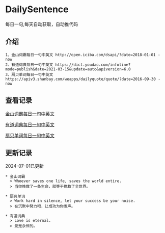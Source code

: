 # DailySentence

每日一句,每天自动获取，自动推代码

## 介绍

```
1、金山词霸每日一句中英文 http://open.iciba.com/dsapi/?date=2018-01-01 - now
2、有道词典每日一句中英文 https://dict.youdao.com/infoline?mode=publish&date=2021-03-15&update=auto&apiversion=6.0
3、扇贝单词每日一句中英文 https://apiv3.shanbay.com/weapps/dailyquote/quote/?date=2016-09-30 - now
```

## 查看记录

[金山词霸每日一句中英文](./data/iciba/)

[有道词典每日一句中英文](./data/youdao/)

[扇贝单词每日一句中英文](./data/shanbay/)

## 更新记录
2024-07-01已更新 
```
* 金山词霸
  > Whoever saves one life, saves the world entire.
  > 当你挽救了一条生命，就等于挽救了全世界。

* 扇贝单词
  > Work hard in silence, let your success be your noise.
  > 在沉默中努力吧，让成功为你发声。

* 有道词典
  > Love is eternal.
  > 爱是永恒的。

```
